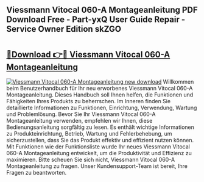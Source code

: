 ## Viessmann Vitocal 060-A Montageanleitung PDF Download Free - Part-yxQ User Guide Repair - Service Owner Edition skZGO

# <h2><a href="http://df7n9w0.blite.top/?on=Viessmann+Vitocal+060-A+Montageanleitung">🔗Download 👉🔴 Viessmann Vitocal 060-A Montageanleitung</a></h2>

[![Viessmann Vitocal 060-A Montageanleitung new download](https://i.imgur.com/lujVjoI.png)](http://df7n9w0.blite.top/?on=Viessmann+Vitocal+060-A+Montageanleitung)
Willkommen beim Benutzerhandbuch für Ihr neu erworbenes Viessmann Vitocal 060-A Montageanleitung. Dieses Handbuch soll Ihnen helfen, die Funktionen und Fähigkeiten Ihres Produkts zu beherrschen. Im Inneren finden Sie detaillierte Informationen zu Funktionen, Einrichtung, Verwendung, Wartung und Problemlösung. Bevor Sie Ihr Viessmann Vitocal 060-A Montageanleitung verwenden, empfehlen wir Ihnen, diese Bedienungsanleitung sorgfältig zu lesen. Es enthält wichtige Informationen zu Produkteinrichtung, Betrieb, Wartung und Fehlerbehebung, um sicherzustellen, dass Sie das Produkt effektiv und effizient nutzen können. Mit Funktionen wie der Funktionsliste wurde Ihr neues Viessmann Vitocal 060-A Montageanleitung entwickelt, um die Produktivität und Effizienz zu maximieren. Bitte scheuen Sie sich nicht, Viessmann Vitocal 060-A Montageanleitung zu fragen. Unser Kundensupport-Team ist bereit, Ihre Fragen zu beantworten.
